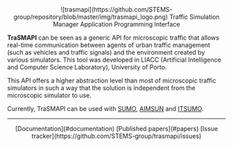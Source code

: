 <center>
![trasmapi](https://github.com/STEMS-group/repository/blob/master/img/trasmapi_logo.png)
Traffic Simulation Manager Application Programming Interface
</center>


**TraSMAPI** can be seen as a generic API for microscopic traffic that allows real-time communication between agents of urban traffic management (such as vehicles and traffic signals) and the environment created by various simulators. This tool was developed in LIACC (Artificial Intelligence and Computer Science Laboratory), University of Porto.

This API offers a higher abstraction level than most of microscopic traffic simulators in such a way that the solution is independent from the microscopic simulator to use.

Currently, TraSMAPI can be used with [SUMO](https://github.com/STEMS-group/trasmapi-sumo), [AIMSUN](https://github.com/STEMS-group/trasmapi-aimsun) and [ITSUMO](https://github.com/STEMS-group/trasmapi-itsumo).

---


<center>
[Documentation](#documentation)
[Published papers](#papers)
[Issue tracker](https://github.com/STEMS-group/trasmapi/issues)
</center>
